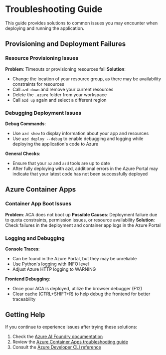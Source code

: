 # Troubleshooting Guide

This guide provides solutions to common issues you may encounter when deploying and running the application.

## Provisioning and Deployment Failures

### Resource Provisioning Issues

**Problem**: Timeouts or provisioning resources fail
**Solution**: 
- Change the location of your resource group, as there may be availability constraints for resources
- Call `azd down` and remove your current resources
- Delete the `.azure` folder from your workspace
- Call `azd up` again and select a different region

### Debugging Deployment Issues

**Debug Commands**:
- Use `azd show` to display information about your app and resources
- Use `azd deploy --debug` to enable debugging and logging while deploying the application's code to Azure

**General Checks**:
- Ensure that your `az` and `azd` tools are up to date
- After fully deploying with azd, additional errors in the Azure Portal may indicate that your latest code has not been successfully deployed

## Azure Container Apps

### Container App Boot Issues

**Problem**: ACA does not boot up
**Possible Causes**: Deployment failure due to quota constraints, permission issues, or resource availability
**Solution**: Check failures in the deployment and container app logs in the Azure Portal

### Logging and Debugging

**Console Traces**: 
- Can be found in the Azure Portal, but they may be unreliable
- Use Python's logging with INFO level
- Adjust Azure HTTP logging to WARNING

**Frontend Debugging**:
- Once your ACA is deployed, utilize the browser debugger (F12)
- Clear cache (CTRL+SHIFT+R) to help debug the frontend for better traceability

## Getting Help

If you continue to experience issues after trying these solutions:

1. Check the [Azure AI Foundry documentation](https://learn.microsoft.com/azure/ai-foundry/)
2. Review the [Azure Container Apps troubleshooting guide](https://learn.microsoft.com/azure/container-apps/troubleshooting)
3. Consult the [Azure Developer CLI reference](https://learn.microsoft.com/azure/developer/azure-developer-cli/reference)

